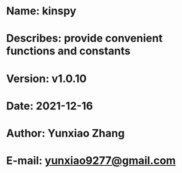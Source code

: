 # Name: kinspy
# Describes: provide convenient functions and constants
# Version: v1.0.10
# Date: 2021-12-16
# Author: Yunxiao Zhang
# E-mail: yunxiao9277@gmail.com